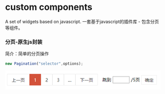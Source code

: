 # custom components
A set of widgets based on javascript.
一套基于javascript的插件库 - 包含分页等组件。

### 分页-原生js封装
简介：简单的分页操作
```javascript
new Pagination("selector",options);
```
<img src="./images/pagination.png">